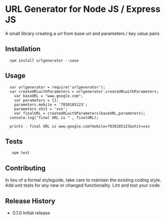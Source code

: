 URL Generator for Node JS / Express JS
=======================================

A small library creating a url from base url and parameters / key value pairs

## Installation

```shell
  npm install urlgenerator --save
```
  
## Usage

```
  var urlgenerator = require('urlgenerator');
  var createURLwithParameters = urlgenerator.createURLwithParameters;
	var baseURL = "www.google.com";
	var parameters = {};
	parameters.mobile = '7838185123';
	parameters.shit = 'xxx';
	var finalURL = createURLwithParameters(baseURL,parameters);
  console.log("final URL is " , finalURL);
 
  prints - final URL is www.google.com?mobile=7838185123&shit=xxx
```

## Tests

```shell
   npm test
```

## Contributing

In lieu of a formal styleguide, take care to maintain the existing coding style.
Add unit tests for any new or changed functionality. Lint and test your code.

## Release History

* 0.1.0 Initial release
